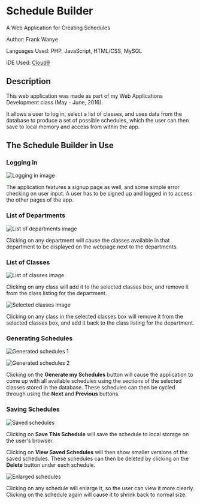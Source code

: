 # Schedule Builder

A Web Application for Creating Schedules

Author: Frank Wanye

Languages Used: PHP, JavaScript, HTML/CSS, MySQL

IDE Used: [Cloud9](http://c9.io)

## Description

This web application was made as part of my Web Applications Development class (May - June, 2016).

It allows a user to log in, select a list of classes, and uses data from the database to produce a set of possible schedules, which the user can then save to local memory and access from within the app.

## The Schedule Builder in Use

### Logging in

![Logging in image](/screenshots/Login.png)

The application features a signup page as well, and some simple error checking on user input. A user has to be signed up and logged in to access the other pages of the app.

### List of Departments

![List of departments image](/screenshots/Departments.png)

Clicking on any department will cause the classes available in that department to be displayed on the webpage next to the departments.

### List of Classes

![List of classes image](/screenshots/Classes.png)

Clicking on any class will add it to the selected classes box, and remove it from the class listing for the department. 

![Selected classes image](/screenshots/Selected.png)

Clicking on any class in the selected classes box will remove it from the selected classes box, and add it back to the class listing for the department.

### Generating Schedules

![Generated schedules 1](/screenshots/Generated.png)

![Generated schedules 2](/screenshots/Generated2.png)

Clicking on the **Generate my Schedules** button will cause the application to come up with all available schedules using the sections of the selected classes stored in the database. These schedules can then be cycled through using the **Next** and **Previous** buttons. 

### Saving Schedules

![Saved schedules](/screenshots/Saved.png)

Clicking on **Save This Schedule** will save the schedule to local storage on the user's browser.

Clicking on **View Saved Schedules** will then show smaller versions of the saved schedules. These schedules can then be deleted by clicking on the **Delete** button under each schedule.

![Enlarged schedules](/screenshots/Enlarge.png)

Clicking on any schedule will enlarge it, so the user can view it more clearly. Clicking on the schedule again will cause it to shrink back to normal size.
